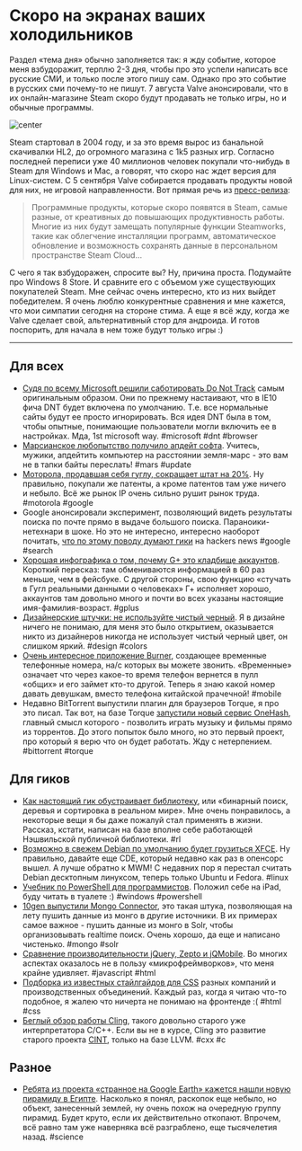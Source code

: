 # Скоро на экранах ваших холодильников

Раздел «тема дня» обычно заполняется так: я жду событие, которое меня взбудоражит, терплю 2-3 дня, чтобы про это успели написать все русские СМИ, и только после этого пишу сам. Однако про это событие в русских сми почему-то не пишут. 7 августа Valve анонсировали, что в их онлайн-магазине Steam скоро будут продавать не только игры, но и обычные программы.

![center](http://img-fotki.yandex.ru/get/6407/9320383.7/0_7c6f6_f9b9e2b9_orig)

Steam стартовал в 2004 году, и за это время вырос из банальной скачивалки HL2, до огромного магазина с 1k5 разных игр. Согласно последней переписи уже 40 миллионов человек покупали что-нибудь в Steam для Windows и Mac, а говорят, что скоро нас ждет версия для Linux-систем. C 5 сентября Valve собирается продавать продукты новой для них, не игровой направленности. Вот прямая речь из [пресс-релиза](http://store.steampowered.com/news/8584/):

> Программные продукты, которые скоро появятся в Steam, самые разные, от креативных до повышающих продуктивность работы. Многие из них будут замещать популярные функции Steamworks, такие как облегчение инсталляции программ, автоматическое обновление и возможность сохранять данные в персональном пространстве Steam Cloud…

C чего я так взбудоражен, спросите вы? Ну, причина проста. Подумайте про Windows 8 Store. И сравните его с объемом уже существующих покупателей Steam. Мне сейчас очень интересно, кто из них выйдет победителем. Я очень люблю конкурентные сравнения и мне кажется, что мои симпатии сегодня на стороне стима. А еще я всё жду, когда же Valve сделает свой, альтернативный стор для андроида. И готов поспорить, для начала в нем тоже будут только игры :)

-----

## Для всех
* [Судя по всему Microsoft решили саботировать Do Not Track](http://arstechnica.com/information-technology/2012/08/microsoft-sticks-to-its-guns-keeps-do-not-track-on-by-default-in-ie10/) самым оригинальным образом. Они по прежнему настаивают, что в IE10 фича DNT будет включена по умолчанию. Т.е. все нормальные сайты будут ее просто игнорировать. Вся идея DNT была в том, чтобы опытные, понимающие пользователи могли включить ее в настройках. Мда, 1st microsoft way. #microsoft #dnt #browser
* [Марсианское любопытство получило апдейт софта](http://www.nasa.gov/mission_pages/msl/news/msl20120810.html). Учитесь, мужики, апдейтить компьютер на расстоянии земля-марс - это вам не в тапки байты переслать! #mars #update
* [Моторола, продавшая себя гуглу, сокращает штат на 20%](http://www.nytimes.com/2012/08/13/technology/motorola-to-cut-20-of-work-force-part-of-sweeping-change.html?_r=2&pagewanted=all). Ну правильно, покупали же патенты, а кроме патентов там уже ничего и небыло. Всё же рынок IP очень сильно рушит рынок труда. #motorola #google
* Google анонсировали эксперимент, позволяющий видеть результаты поиска по почте прямо в выдаче большого поиска. Параноики-нетехнари в шоке. Но это не интересно, интересно наоборот почитать, [что по этому поводу думают гики](http://news.ycombinator.com/item?id=4356829) на hackers news #google #search
* [Хорошая инфографика о том, почему G+ это кладбище аккаунтов](http://mashable.com/2012/08/08/infographic-google-plus-ghost-town/). Короткий пересказ: там обмениваются информацией в 60 раз меньше, чем в фейсбуке. С другой стороны, свою функцию «стучать в Гугл реальными данными о человеках» Г+ исполняет хорошо, аккаунтов там довольно много и почти во всех указаны настоящие имя-фамилия-возраст. #gplus
* [Дизайнерские штучки: не используйте чистый черный](http://ianstormtaylor.com/design-tip-never-use-black/). Я в дизайне ничего не понимаю, для меня это было открытием, оказывается никто из дизайнеров никогда не использует чистый черный цвет, он слишком яркий. #design #colors
* [Очень интересное приложение Burner](http://blog.burnerapp.com/introducing-burner-temporary-phone-numbers-fo), создающее временные телефонные номера, на/с которых вы можете звонить. «Временные» означает что через какое-то время телефон вернется в пулл «общих» и его займет кто-то другой. Теперь я знаю какой номер давать девушкам, вместо телефона китайской прачечной! #mobile
* Недавно BitTorrent выпустили плагин для браузеров Torque, я про это писал. Так вот, на базе Torque [запустили новый сервис OneHash](http://www.ghacks.net/2012/08/10/bittorrent-launches-onehash-torrent-web-streaming/), главный смысл которого - позволить играть музыку и фильмы прямо из торрентов. До этого попыток было много, но это первый проект, про который я верю что он будет работать. Жду с нетерпением. #bittorrent #torque

## Для гиков
* [Как настоящий гик обустраивает библиотеку](http://jorendorff.github.com/hackday/2012/library/), или «бинарный поиск, деревья и сортировка в реальном мире». Мне очень понравилось, а некоторые вещи я бы даже пожалуй стал применять в жизни. Рассказ, кстати, написан на базе вполне себе работающей Нэшвильской публичной библиотеки. #rl
* [Возможно в свежем Debian по умолчанию будет грузиться XFCE](http://www.h-online.com/open/news/item/Debian-to-use-Xfce-as-its-standard-desktop-1663868.html). Ну правильно, давайте еще CDE, который недавно как раз в опенсорс вышел. А лучше обратно к MWM! С недавних пор я перестал считать Debian десктопным линуксом, теперь только Ubuntu и Fedora. #linux
* [Учебник по PowerShell для программистов](https://github.com/dfinke/powershell-for-developers). Положил себе на iPad, буду читать в туалете :) #windows #powershell
* [10gen выпустили Mongo Connector](http://blog.mongodb.org/post/29127828146/introducing-mongo-connector), это такая штука, позволяющая на лету пушить данные из монго в другие источники. В их примерах самое важное - пушить данные из монго в Solr, чтобы организовывать realtime поиск. Очень хорошо, да еще и написано чистенько. #mongo #solr
* [Сравнение производительности jQuery, Zepto и jQMobile](http://www.codefessions.com/2012/08/performance-of-jquery-compatible-mobile.html?spref=tw). Во многих аспектах оказалось не в пользу «микрофреймворков», что меня крайне удивляет. #javascript #html
* [Подборка из известных стайлгайдов для CSS](http://css-tricks.com/css-style-guides/) разных компаний и производственных объединений. Каждый раз, когда я читаю что-то подобное, я жалею что ничерта не понимаю на фронтенде :( #html #css
* [Беглый обзор работы Cling](http://blog.coldflake.com/posts/2012-08-09-On-the-fly-C%2B%2B.html), такого довольно старого уже интерпретатора C/C++. Если вы не в курсе, Cling это развитие старого проекта [CINT](http://root.cern.ch/drupal/content/cint), только на базе LLVM. #cxx #c

## Разное
* [Ребята из проекта «странное на Google Earth» кажется нашли новую пирамиду в Египте](http://sfluxe.com/2012/08/13/google-earth-locates-lost-egyptian-pyramid-tech-news-today/). Насколько я понял, раскопок еще небыло, но объект, занесенный землей, ну очень похож на очередную группу пирамид. Будет круто, если их действительно откопают. Впрочем, всё равно там уже наверняка всё разграблено, еще тысячелетия назад. #science
